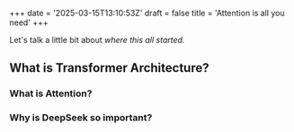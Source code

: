 +++
date = '2025-03-15T13:10:53Z'
draft = false
title = 'Attention is all you need'
+++

Let's talk a little bit about *where this all started.*

## What is Transformer Architecture?

### What is Attention?

### Why is DeepSeek so important?
